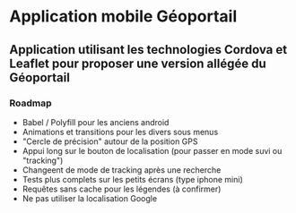 # Application mobile Géoportail
## Application utilisant les technologies Cordova et Leaflet pour proposer une version allégée du Géoportail

### Roadmap
- Babel / Polyfill pour les anciens android
- Animations et transitions pour les divers sous menus
- "Cercle de précision" autour de la position GPS
- Appui long sur le bouton de localisation (pour passer en mode suvi ou "tracking")
- Changeent de mode de tracking après une recherche
- Tests plus complets sur les petits écrans (type iphone mini)
- Requêtes sans cache pour les légendes (à confirmer)
- Ne pas utiliser la localisation Google
